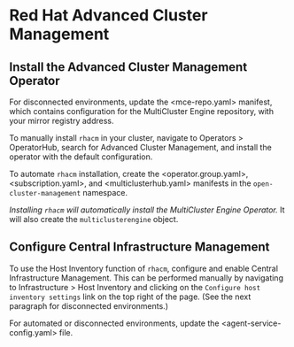 
# Red Hat Advanced Cluster Management

## Install the Advanced Cluster Management Operator

For disconnected environments, update the <mce-repo.yaml> manifest, which contains configuration for the MultiCluster Engine repository, with your mirror registry address.

To manually install `rhacm` in your cluster, navigate to Operators >
OperatorHub, search for Advanced Cluster Management, and install the operator
with the default configuration.

To automate `rhacm` installation, create the <operator.group.yaml>,
<subscription.yaml>, and <multiclusterhub.yaml> manifests in the
`open-cluster-management` namespace.

*Installing `rhacm` will automatically install the MultiCluster Engine Operator.*
It will also create the `multiclusterengine` object.

## Configure Central Infrastructure Management

To use the Host Inventory function of `rhacm`, configure and enable Central
Infrastructure Management. This can be performed manually by navigating to
Infrastructure > Host Inventory and clicking on the `Configure host inventory
settings` link on the top right of the page. (See the next paragraph for
disconnected environments.)

For automated or disconnected environments, update the
<agent-service-config.yaml> file.